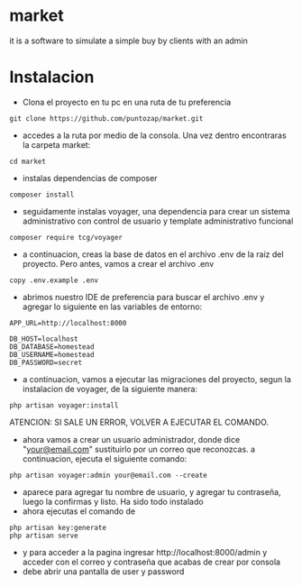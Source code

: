 # market
it is a software to simulate a simple buy by clients with an admin
# Instalacion
- Clona el proyecto en tu pc en una ruta de tu preferencia
```
git clone https://github.com/puntozap/market.git
```
- accedes a la ruta por medio de la consola. Una vez dentro encontraras la carpeta market:
```
cd market
```
- instalas dependencias de composer
```
composer install
```
- seguidamente instalas voyager, una dependencia para crear un sistema administrativo con control de usuario y template administrativo funcional
```
composer require tcg/voyager
```
- a continuacion, creas la base de datos en el archivo .env de la raiz del proyecto. Pero antes, vamos a crear el archivo .env
```
copy .env.example .env
```
- abrimos nuestro IDE de preferencia para buscar el archivo .env y agregar lo siguiente en las variables de entorno:
```
APP_URL=http://localhost:8000

DB_HOST=localhost
DB_DATABASE=homestead
DB_USERNAME=homestead
DB_PASSWORD=secret
```
- a continuacion, vamos a ejecutar las migraciones del proyecto, segun la instalacion de voyager, de la siguiente manera:
```
php artisan voyager:install
```
ATENCION: SI SALE UN ERROR, VOLVER A EJECUTAR EL COMANDO.
- ahora vamos a crear un usuario administrador, donde dice "your@email.com" sustituirlo por un correo que reconozcas. a continuacion, ejecuta el siguiente comando:
```
php artisan voyager:admin your@email.com --create
```
- aparece para agregar tu nombre de usuario, y agregar tu contraseña, luego la confirmas y listo. Ha sido todo instalado
- ahora ejecutas el comando de
```
php artisan key:generate
php artisan serve
```
- y para acceder a la pagina ingresar http://localhost:8000/admin y acceder con el correo y contraseña que acabas de crear por consola
- debe abrir una pantalla de user y password
